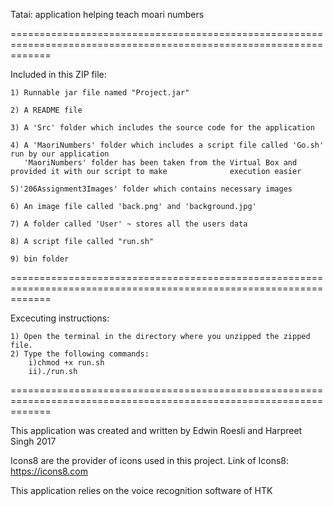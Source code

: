 
Tatai: application helping teach moari numbers

===================================================================================================================

Included in this ZIP file:

	1) Runnable jar file named "Project.jar"

	2) A README file

	3) A 'Src' folder which includes the source code for the application

	4) A 'MaoriNumbers' folder which includes a script file called 'Go.sh' run by our application
	   'MaoriNumbers' folder has been taken from the Virtual Box and provided it with our script to make       	      execution easier
	
	5)'206Assignment3Images' folder which contains necessary images
	
	6) An image file called 'back.png' and 'background.jpg'

	7) A folder called 'User' ~ stores all the users data

	8) A script file called "run.sh"

	9) bin folder


===================================================================================================================

Excecuting instructions: 


	1) Open the terminal in the directory where you unzipped the zipped file.
	2) Type the following commands:
		i)chmod +x run.sh
		ii)./run.sh


===================================================================================================================


This application was created and written by Edwin Roesli and Harpreet Singh 2017

Icons8 are the provider of icons used in this project.
	Link of Icons8: https://icons8.com

This application relies on the voice recognition software of HTK






